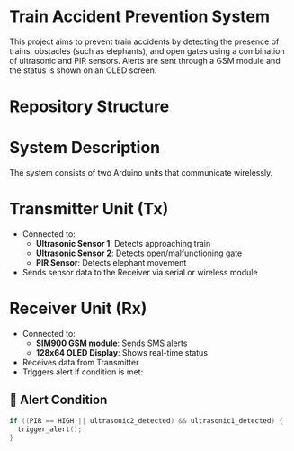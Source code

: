 #  Train Accident Prevention System

This project aims to prevent train accidents by detecting the presence of trains, obstacles (such as elephants), and open gates using a combination of ultrasonic and PIR sensors. Alerts are sent through a GSM module and the status is shown on an OLED screen.

#  Repository Structure

#  System Description

The system consists of two Arduino units that communicate wirelessly.

# Transmitter Unit (Tx)
- Connected to:
  - **Ultrasonic Sensor 1**: Detects approaching train
  - **Ultrasonic Sensor 2**: Detects open/malfunctioning gate
  - **PIR Sensor**: Detects elephant movement
- Sends sensor data to the Receiver via serial or wireless module

# Receiver Unit (Rx)
- Connected to:
  - **SIM900 GSM module**: Sends SMS alerts
  - **128x64 OLED Display**: Shows real-time status
- Receives data from Transmitter
- Triggers alert if condition is met:

## 🧠 Alert Condition

```c
if ((PIR == HIGH || ultrasonic2_detected) && ultrasonic1_detected) {
  trigger_alert();
}
